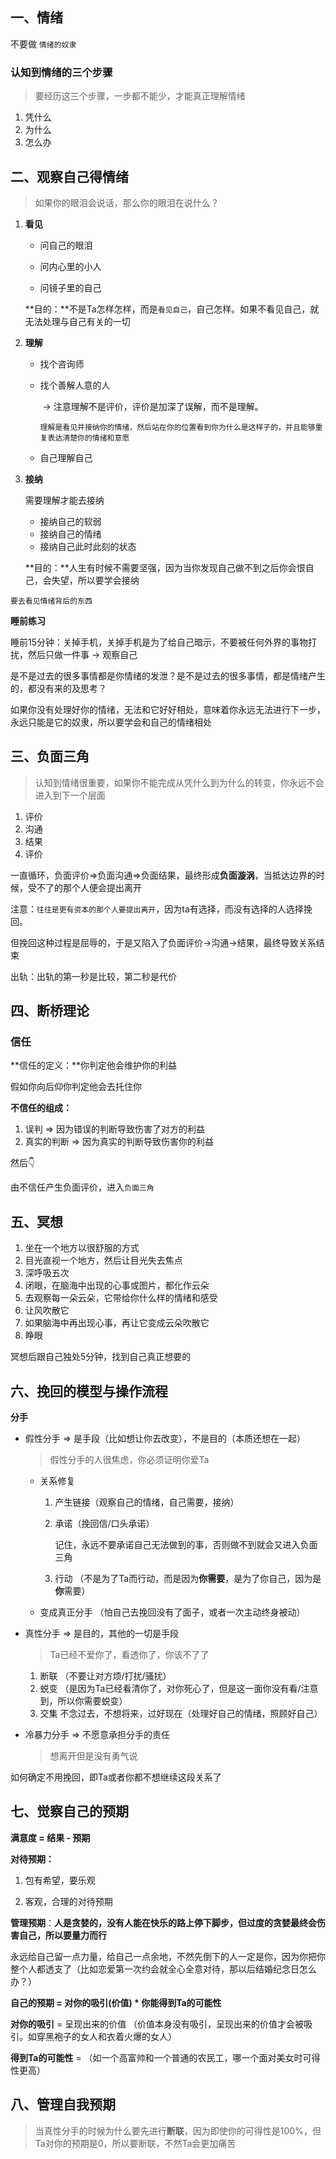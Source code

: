## 一、情绪

 不要做 `情绪的奴隶`

### 认知到情绪的三个步骤

> 要经历这三个步骤，一步都不能少，才能真正理解情绪

1. 凭什么
2. 为什么
3. 怎么办



## 二、观察自己得情绪

> 如果你的眼泪会说话，那么你的眼泪在说什么？

1. **看见**

   * 问自己的眼泪

   * 问内心里的小人

   * 问镜子里的自己

   

   **目的：**不是Ta怎样怎样，而是`看见自己`，自己怎样。如果不看见自己，就无法处理与自己有关的一切

2. **理解**

   * 找个咨询师

   * 找个善解人意的人  

     ​	->	注意理解不是评价，评价是加深了误解，而不是理解。

     ​			`理解是看见并接纳你的情绪，然后站在你的位置看到你为什么是这样子的，并且能够重复表达清楚你的情绪和意愿`

   * 自己理解自己

3. **接纳**

   需要理解才能去接纳

   * 接纳自己的软弱
   * 接纳自己的情绪
   * 接纳自己此时此刻的状态
   
   **目的：**人生有时候不需要坚强，因为当你发现自己做不到之后你会恨自己，会失望，所以要学会接纳



`要去看见情绪背后的东西`



**睡前练习**

睡前15分钟：关掉手机，关掉手机是为了给自己暗示，不要被任何外界的事物打扰，然后只做一件事  ->  观察自己

是不是过去的很多事情都是你情绪的发泄？是不是过去的很多事情，都是情绪产生的，都没有来的及思考？

如果你没有处理好你的情绪，无法和它好好相处，意味着你永远无法进行下一步，永远只能是它的奴隶，所以要学会和自己的情绪相处



## 三、负面三角

> 认知到情绪很重要，如果你不能完成从凭什么到为什么的转变，你永远不会进入到下一个层面

1. 评价
2. 沟通
3. 结果
4. 评价  

一直循环，负面评价=>负面沟通=>负面结果，最终形成**负面漩涡**，当抵达边界的时候，受不了的那个人便会提出离开

注意：`往往是更有资本的那个人要提出离开`，因为ta有选择，而没有选择的人选择挽回。

但挽回这种过程是屈辱的，于是又陷入了负面评价->沟通->结果，最终导致关系结束



出轨：出轨的第一秒是比较，第二秒是代价



## 四、断桥理论

### 信任

**信任的定义：**你判定他会维护你的利益  

假如你向后仰你判定他会去托住你

**不信任的组成：**

1. 误判   => 因为错误的判断导致伤害了对方的利益
2. 真实的判断   => 因为真实的判断导致伤害你的利益

然后👇

由不信任产生负面评价，进入`负面三角`





## 五、冥想

1. 坐在一个地方以很舒服的方式
2. 目光直视一个地方，然后让目光失去焦点
3. 深呼吸五次
4. 闭眼，在脑海中出现的心事或图片，都化作云朵
5. 去观察每一朵云朵，它带给你什么样的情绪和感受
6. 让风吹散它
7. 如果脑海中再出现心事，再让它变成云朵吹散它
8. 睁眼

冥想后跟自己独处5分钟，找到自己真正想要的



## 六、挽回的模型与操作流程

**分手**	

- 假性分手   =>  是手段（比如想让你去改变），不是目的（本质还想在一起）

  > 假性分手的人很焦虑，你必须证明你爱Ta

  - 关系修复

    1. 产生链接（观察自己的情绪，自己需要，接纳）

    2. 承诺（挽回信/口头承诺）

       记住，永远不要承诺自己无法做到的事，否则做不到就会又进入负面三角

    3. 行动    （不是为了Ta而行动，而是因为**你需要**，是为了你自己，因为是**你**需要）

  - 变成真正分手   （怕自己去挽回没有了面子，或者一次主动终身被动）

- 真性分手   =>  是目的，其他的一切是手段

  > Ta已经不爱你了，看透你了，你该不了了

  1. 断联   （不要让对方烦/打扰/骚扰）
  2. 蜕变   （是因为Ta已经看清你了，对你死心了，但是这一面你没有看/注意到，所以你需要蜕变）
  3. 交集   不念过去，不想将来，过好现在（处理好自己的情绪，照顾好自己）

- 冷暴力分手   =>  不愿意承担分手的责任

  > 想离开但是没有勇气说



如何确定不用挽回，即Ta或者你都不想继续这段关系了

## 七、觉察自己的预期

**满意度 = 结果 - 预期**



**对待预期：**

1. 包有希望，要乐观

2. 客观，合理的对待预期

   

**管理预期**：**人是贪婪的，没有人能在快乐的路上停下脚步，但过度的贪婪最终会伤害自己，所以要量力而行**

永远给自己留一点力量，给自己一点余地，不然先倒下的人一定是你，因为你把你整个人都透支了（比如恋爱第一次约会就全心全意对待，那以后结婚纪念日怎么办？）



**自己的预期 = 对你的吸引(价值) * 你能得到Ta的可能性**

**对你的吸引** =  呈现出来的价值  （价值本身没有吸引，呈现出来的价值才会被吸引。如穿黑袍子的女人和衣着火爆的女人）

**得到Ta的可能性** = （如一个高富帅和一个普通的农民工，哪一个面对美女时可得性更高）



## 八、管理自我预期

> 当真性分手的时候为什么要先进行**断联**，因为即使你的可得性是100%，但Ta对你的预期是0，所以要断联，不然Ta会更加痛苦